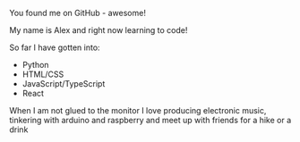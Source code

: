 You found me on GitHub - awesome!

My name is Alex and right now learning to code!

So far I have gotten into:

- Python
- HTML/CSS
- JavaScript/TypeScript
- React

When I am not glued to the monitor I love producing electronic music, tinkering with arduino and raspberry and meet up with friends for a hike or a drink
